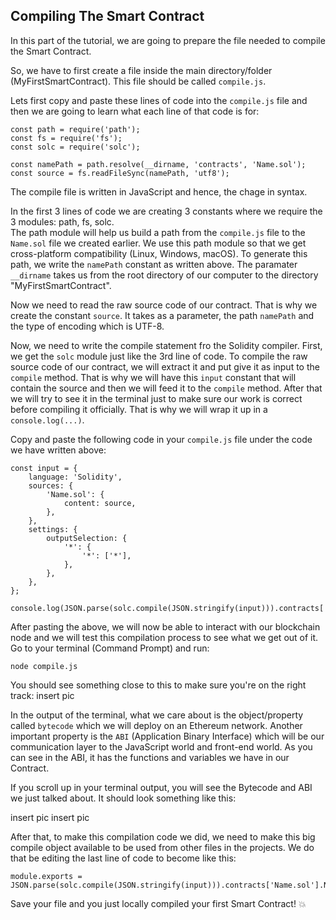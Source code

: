## Compiling The Smart Contract
In this part of the tutorial, we are going to prepare the file needed to compile the Smart Contract.  

So, we have to first create a file inside the main directory/folder (MyFirstSmartContract). This file should be called ```compile.js```.

Lets first copy and paste these lines of code into the ```compile.js``` file and then we are going to learn what each line of that code is for:

```
const path = require('path');
const fs = require('fs');
const solc = require('solc');

const namePath = path.resolve(__dirname, 'contracts', 'Name.sol');
const source = fs.readFileSync(namePath, 'utf8');
```

The compile file is written in JavaScript and hence, the chage in syntax.  

In the first 3 lines of code we are creating 3 constants where we require the 3 modules: path, fs, solc.  
The path module will help us build a path from the ```compile.js``` file to the ```Name.sol``` file we created earlier. We use this path module so that we get cross-platform compatibility (Linux, Windows, macOS). To generate this path, we write the ```namePath``` constant as written above. The paramater ```__dirname``` takes us from the root directory of our computer to the directory "MyFirstSmartContract".  

Now we need to read the raw source code of our contract. That is why we create the constant ```source```. It takes as a parameter, the path ```namePath``` and the type of encoding which is UTF-8.

Now, we need to write the compile statement fro the Solidity compiler. First, we get the ```solc``` module just like the 3rd line of code. To compile the raw source code of our contract, we will extract it and put give it as input to the ```compile``` method. That is why we will have this ```input``` constant that will contain the source and then we will feed it to the ```compile``` method. After that we will try to see it in the terminal just to make sure our work is correct before compiling it officially. That is why we will wrap it up in a ```console.log(...)```.

Copy and paste the following code in your ```compile.js``` file under the code we have written above:  
```
const input = {
    language: 'Solidity',
    sources: {
        'Name.sol': {
            content: source,
        },
    },
    settings: {
        outputSelection: {
            '*': {
                '*': ['*'],
            },
        },
    },
};

console.log(JSON.parse(solc.compile(JSON.stringify(input))).contracts['Name.sol'].Name);
```
After pasting the above, we will now be able to interact with our blockchain node and we will test this compilation process to see what we get out of it. Go to your terminal (Command Prompt) and run:  
```
node compile.js
```

You should see something close to this to make sure you're on the right track:
insert pic  


In the output of the terminal, what we care about is the object/property called ```bytecode``` which we will deploy on an Ethereum network. Another important property is the ```ABI``` (Application Binary Interface) which will be our communication layer to the JavaScript world and front-end world. As you can see in the ABI, it has the functions and variables we have in our Contract.

If you scroll up in your terminal output, you will see the Bytecode and ABI we just talked about. It should look something like this:  

insert pic
insert pic

After that, to make this compilation code we did, we need to make this big compile object available to be used from other files in the projects. We do that be editing the last line of code to become like this:

```
module.exports = JSON.parse(solc.compile(JSON.stringify(input))).contracts['Name.sol'].Name;
```

Save your file and you just locally compiled your first Smart Contract! :boom:
